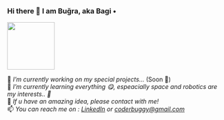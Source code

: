 ### Hi there 👋 I am Buğra, aka Bagi •  
<img src="https://i.ibb.co/FXcbKhx/IMG-20190411-134112-255.jpg" width="110" height="110">  
  
 🔭 *I’m currently working on my special projects...* (Soon :pushpin:)  
 🌱 *I’m currently learning everything  :yum:, espeacially space and robotics are my interests.. :rocket:*  
 🤖 *If u have an amazing idea, please contact with me!*  
 📫 *You can reach me on : [LinkedIn](https://www.linkedin.com/in/bugra-yuksel-b04067154/) or <coderbuggy@gmail.com>*  

